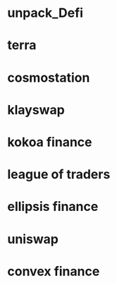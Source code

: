 # unpack_Defi

# terra

# cosmostation

# klayswap
# kokoa finance


# league of traders
# 

# ellipsis finance

# uniswap
# convex finance
